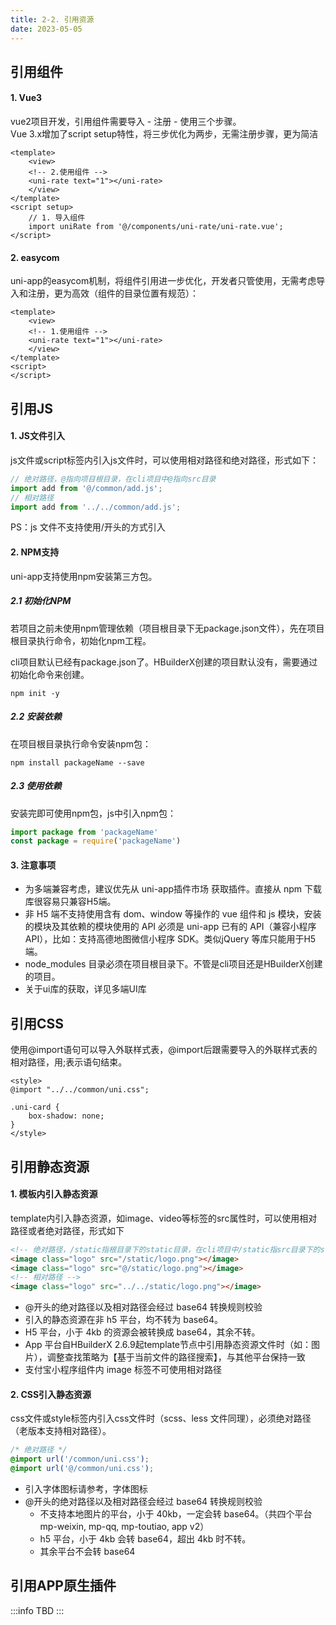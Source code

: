 ```yaml
---
title: 2-2. 引用资源
date: 2023-05-05
---
```

## 引用组件
#### 1. Vue3
vue2项目开发，引用组件需要导入 - 注册 - 使用三个步骤。  
Vue 3.x增加了script setup特性，将三步优化为两步，无需注册步骤，更为简洁
```vue
<template>
    <view>
    <!-- 2.使用组件 -->
    <uni-rate text="1"></uni-rate>
    </view>
</template>
<script setup>
    // 1. 导入组件
    import uniRate from '@/components/uni-rate/uni-rate.vue';
</script>
```
#### 2. easycom
uni-app的easycom机制，将组件引用进一步优化，开发者只管使用，无需考虑导入和注册，更为高效（组件的目录位置有规范）：
```vue
<template>
    <view>
    <!-- 1.使用组件 -->
    <uni-rate text="1"></uni-rate>
    </view>
</template>
<script>
</script>
```

## 引用JS
#### 1. JS文件引入
js文件或script标签内引入js文件时，可以使用相对路径和绝对路径，形式如下：
```js
// 绝对路径，@指向项目根目录，在cli项目中@指向src目录
import add from '@/common/add.js';
// 相对路径
import add from '../../common/add.js';
```
PS：js 文件不支持使用/开头的方式引入

#### 2. NPM支持
uni-app支持使用npm安装第三方包。
##### 2.1 初始化NPM
若项目之前未使用npm管理依赖（项目根目录下无package.json文件），先在项目根目录执行命令，初始化npm工程。

cli项目默认已经有package.json了。HBuilderX创建的项目默认没有，需要通过初始化命令来创建。
```dash
npm init -y
```
##### 2.2 安装依赖
在项目根目录执行命令安装npm包：
```dash
npm install packageName --save
```
##### 2.3 使用依赖
安装完即可使用npm包，js中引入npm包：
```js
import package from 'packageName'
const package = require('packageName')
```
#### 3. 注意事项
- 为多端兼容考虑，建议优先从 uni-app插件市场 获取插件。直接从 npm 下载库很容易只兼容H5端。
- 非 H5 端不支持使用含有 dom、window 等操作的 vue 组件和 js 模块，安装的模块及其依赖的模块使用的 API 必须是 uni-app 已有的 API（兼容小程序 API），比如：支持高德地图微信小程序 SDK。类似jQuery 等库只能用于H5端。
- node_modules 目录必须在项目根目录下。不管是cli项目还是HBuilderX创建的项目。
- 关于ui库的获取，详见多端UI库


## 引用CSS
使用@import语句可以导入外联样式表，@import后跟需要导入的外联样式表的相对路径，用;表示语句结束。
```vue
<style>
@import "../../common/uni.css";

.uni-card {
    box-shadow: none;
}
</style>

```

## 引用静态资源
#### 1. 模板内引入静态资源
template内引入静态资源，如image、video等标签的src属性时，可以使用相对路径或者绝对路径，形式如下
```html
<!-- 绝对路径，/static指根目录下的static目录，在cli项目中/static指src目录下的static目录 -->
<image class="logo" src="/static/logo.png"></image>
<image class="logo" src="@/static/logo.png"></image>
<!-- 相对路径 -->
<image class="logo" src="../../static/logo.png"></image>
```
- @开头的绝对路径以及相对路径会经过 base64 转换规则校验
- 引入的静态资源在非 h5 平台，均不转为 base64。
- H5 平台，小于 4kb 的资源会被转换成 base64，其余不转。
- App 平台自HBuilderX 2.6.9起template节点中引用静态资源文件时（如：图片），调整查找策略为【基于当前文件的路径搜索】，与其他平台保持一致
- 支付宝小程序组件内 image 标签不可使用相对路径

#### 2. CSS引入静态资源
css文件或style标签内引入css文件时（scss、less 文件同理），必须绝对路径（老版本支持相对路径）。
```css
/* 绝对路径 */
@import url('/common/uni.css');
@import url('@/common/uni.css');
```
- 引入字体图标请参考，字体图标
- @开头的绝对路径以及相对路径会经过 base64 转换规则校验
    - 不支持本地图片的平台，小于 40kb，一定会转 base64。（共四个平台 mp-weixin, mp-qq, mp-toutiao, app v2）
    - h5 平台，小于 4kb 会转 base64，超出 4kb 时不转。
    - 其余平台不会转 base64


## 引用APP原生插件
:::info
TBD
:::

